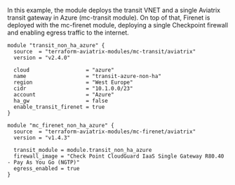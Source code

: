 In this example, the module deploys the transit VNET and a single Aviatrix transit gateway in Azure (mc-transit module).
On top of that, Firenet is deployed with the mc-firenet module, deploying a single Checkpoint firewall and enabling egress traffic to the internet.

```hcl
module "transit_non_ha_azure" {
  source  = "terraform-aviatrix-modules/mc-transit/aviatrix"
  version = "v2.4.0"

  cloud                  = "azure"
  name                   = "transit-azure-non-ha"
  region                 = "West Europe"
  cidr                   = "10.1.0.0/23"
  account                = "Azure"
  ha_gw                  = false
  enable_transit_firenet = true
}

module "mc_firenet_non_ha_azure" {
  source  = "terraform-aviatrix-modules/mc-firenet/aviatrix"
  version = "v1.4.3"

  transit_module = module.transit_non_ha_azure
  firewall_image = "Check Point CloudGuard IaaS Single Gateway R80.40 - Pay As You Go (NGTP)"
  egress_enabled = true
}
```